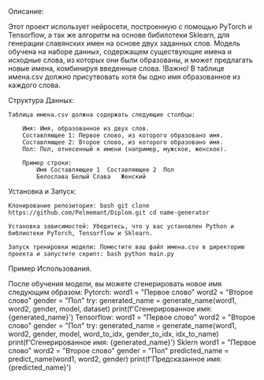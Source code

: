 Описание:

Этот проект использует нейросети, построенную с помощью PyTorch и Tensorflow, а так же алгоритм на основе бибилотеки Sklearn, для генерации славянских имен на основе двух заданных слов. 
Модель обучена на наборе данных, содержащем существующие имена и исходные слова, из которых они были образованы, и может предлагать новые имена, комбинируя введенные слова.
!Важно!
В таблице имена.csv должно присутвовать хотя бы одно имя образованное из каждого слова.


Структура Данных:

    Таблица имена.csv должна содержать следующие столбцы:
    
        Имя: Имя, образованное из двух слов.
        Составляющее 1: Первое слово, из которого образовано имя.
        Составляющее 2: Второе слово, из которого образовано имя.
        Пол: Пол, отнесенный к имени (например, мужское, женское).

        Пример строки:
            Имя	Составляющее 1	Составляющее 2	Пол
            Белослава Белый	Слава	Женский

Установка и Запуск:

    Клонирование репозитория: bash git clone https://github.com/Pelmemant/Diplom.git cd name-generator

    Установка зависимостей: Убедитесь, что у вас установлен Python и библиотеки PyTorch, Tensorflow и Sklearn. 

    Запуск тренировки модели: Поместите ваш файл имена.csv в директорию проекта и запустите скрипт: bash python main.py

Пример Использования.

После обучения модели, вы можете сгенерировать новое имя следующим образом:
    Pytorch:
          word1 = "Первое слово"
          word2 = "Второе слово"
          gender = "Пол"
          try:
              generated_name = generate_name(word1, word2, gender, model, dataset)
              print(f'Сгенерированное имя: {generated_name}')
    Tensorflow:
          word1 = "Первое слово"
          word2 = "Второе слово"
          gender = "Пол"
          try:
              generated_name = generate_name(word1, word2, gender, model, word_to_idx, gender_to_idx, idx_to_name)
              print(f'Сгенерированное имя: {generated_name}')
    Sklern
          word1 = "Первое слово"
          word2 = "Второе слово"
          gender = "Пол"
          predicted_name = predict_name(word1, word2, gender)
          print(f'Предсказанное имя: {predicted_name}')
